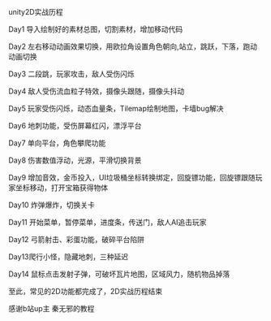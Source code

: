 unity2D实战历程

Day1 导入绘制好的素材总图，切割素材，增加移动代码

Day2 左右移动动画效果切换，用欧拉角设置角色朝向,站立，跳跃，下落，跑动动画切换

Day3 二段跳，玩家攻击，敌人受伤闪烁

Day4 敌人受伤流血粒子特效，摄像头跟随，摄像头抖动

Day5 玩家受伤闪烁，动态血量条，Tilemap绘制地图，卡墙bug解决

Day6 地刺功能，受伤屏幕红闪，漂浮平台

Day7 单向平台，角色攀爬功能

Day8 伤害数值浮动，光源，平滑切换背景

Day9 增加音效，金币投入，UI垃圾桶坐标转换绑定，回旋镖功能，回旋镖跟随玩家坐标移动，打开宝箱获得物体

Day10 炸弹爆炸，切换关卡

Day11 开始菜单，暂停菜单，进度条，传送门，敌人AI追击玩家



Day12 弓箭射击、彩蛋功能，破碎平台陷阱

Day13爬行小怪，隐藏地刺，三种延迟

Day14 鼠标点击发射子弹，可破坏瓦片地图，区域风力，随机物品掉落



至此，常见的2D功能都完成了，2D实战历程结束

感谢b站up主 秦无邪的教程

